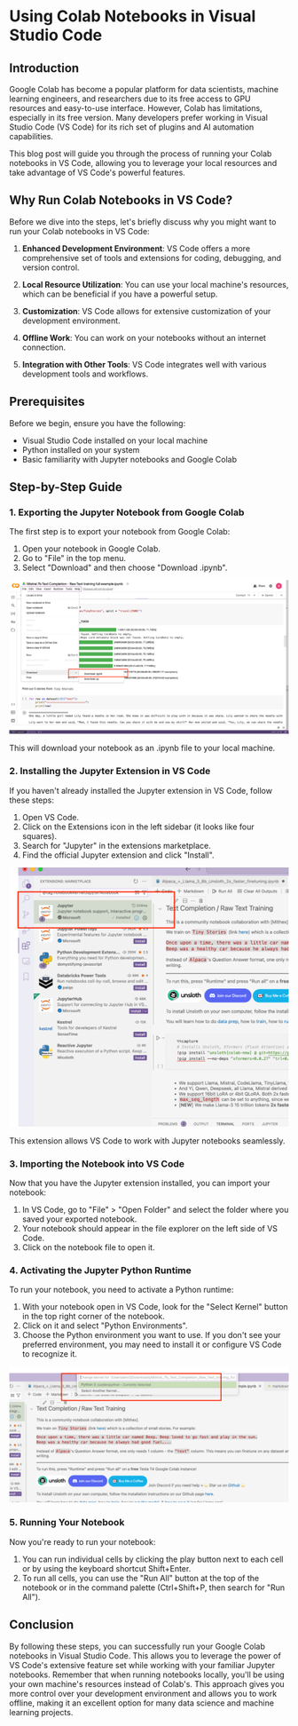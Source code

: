 # Using Colab Notebooks in Visual Studio Code

## Introduction

Google Colab has become a popular platform for data scientists, machine learning engineers, and researchers due to its free access to GPU resources and easy-to-use interface. However, Colab has limitations, especially in its free version. Many developers prefer working in Visual Studio Code (VS Code) for its rich set of plugins and AI automation capabilities.

This blog post will guide you through the process of running your Colab notebooks in VS Code, allowing you to leverage your local resources and take advantage of VS Code's powerful features.

## Why Run Colab Notebooks in VS Code?

Before we dive into the steps, let's briefly discuss why you might want to run your Colab notebooks in VS Code:

1. **Enhanced Development Environment**: VS Code offers a more comprehensive set of tools and extensions for coding, debugging, and version control.

2. **Local Resource Utilization**: You can use your local machine's resources, which can be beneficial if you have a powerful setup.

3. **Customization**: VS Code allows for extensive customization of your development environment.

4. **Offline Work**: You can work on your notebooks without an internet connection.

5. **Integration with Other Tools**: VS Code integrates well with various development tools and workflows.

## Prerequisites

Before we begin, ensure you have the following:

- Visual Studio Code installed on your local machine
- Python installed on your system
- Basic familiarity with Jupyter notebooks and Google Colab

## Step-by-Step Guide

### 1. Exporting the Jupyter Notebook from Google Colab

The first step is to export your notebook from Google Colab:

1. Open your notebook in Google Colab.
2. Go to "File" in the top menu.
3. Select "Download" and then choose "Download .ipynb".

![Exporting Jupyter Notebook from Colab](/assets/img/howtoruncolabcodeinvscode/img/image_0.png)

This will download your notebook as an .ipynb file to your local machine.

### 2. Installing the Jupyter Extension in VS Code

If you haven't already installed the Jupyter extension in VS Code, follow these steps:

1. Open VS Code.
2. Click on the Extensions icon in the left sidebar (it looks like four squares).
3. Search for "Jupyter" in the extensions marketplace.
4. Find the official Jupyter extension and click "Install".

![Installing Jupyter Extension in VS Code](/assets/img/howtoruncolabcodeinvscode/img/image_1.png)

This extension allows VS Code to work with Jupyter notebooks seamlessly.

### 3. Importing the Notebook into VS Code

Now that you have the Jupyter extension installed, you can import your notebook:

1. In VS Code, go to "File" > "Open Folder" and select the folder where you saved your exported notebook.
2. Your notebook should appear in the file explorer on the left side of VS Code.
3. Click on the notebook file to open it.

### 4. Activating the Jupyter Python Runtime

To run your notebook, you need to activate a Python runtime:

1. With your notebook open in VS Code, look for the "Select Kernel" button in the top right corner of the notebook.
2. Click on it and select "Python Environments".
3. Choose the Python environment you want to use. If you don't see your preferred environment, you may need to install it or configure VS Code to recognize it.

![Activating Jupyter Python Runtime](/assets/img/howtoruncolabcodeinvscode/img/image_2.png)

### 5. Running Your Notebook

Now you're ready to run your notebook:

1. You can run individual cells by clicking the play button next to each cell or by using the keyboard shortcut Shift+Enter.
2. To run all cells, you can use the "Run All" button at the top of the notebook or in the command palette (Ctrl+Shift+P, then search for "Run All").

## Conclusion

By following these steps, you can successfully run your Google Colab notebooks in Visual Studio Code. This allows you to leverage the power of VS Code's extensive feature set while working with your familiar Jupyter notebooks. Remember that when running notebooks locally, you'll be using your own machine's resources instead of Colab's. This approach gives you more control over your development environment and allows you to work offline, making it an excellent option for many data science and machine learning projects.